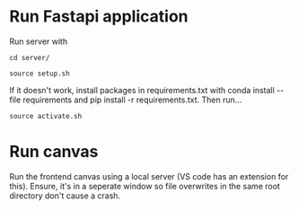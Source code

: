 # Run Fastapi application

Run server with

```
cd server/
```

```
source setup.sh
```

If it doesn't work, install packages in requirements.txt with conda install --file requirements and pip install -r requirements.txt. Then run...

```
source activate.sh
```

# Run canvas

Run the frontend canvas using a local server (VS code has an extension for this). Ensure, it's in a seperate window so file overwrites in the same root directory don't cause a crash.
